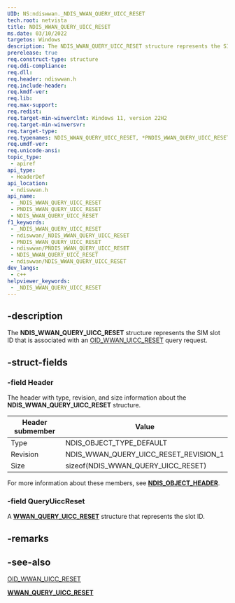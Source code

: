 ```yaml
---
UID: NS:ndiswwan._NDIS_WWAN_QUERY_UICC_RESET
tech.root: netvista
title: NDIS_WWAN_QUERY_UICC_RESET
ms.date: 03/10/2022
targetos: Windows
description: The NDIS_WWAN_QUERY_UICC_RESET structure represents the SIM slot ID that is associated with an OID_WWAN_UICC_RESET query request.
prerelease: true
req.construct-type: structure
req.ddi-compliance: 
req.dll: 
req.header: ndiswwan.h
req.include-header: 
req.kmdf-ver: 
req.lib: 
req.max-support: 
req.redist: 
req.target-min-winverclnt: Windows 11, version 22H2 
req.target-min-winversvr: 
req.target-type: 
req.typenames: NDIS_WWAN_QUERY_UICC_RESET, *PNDIS_WWAN_QUERY_UICC_RESET
req.umdf-ver: 
req.unicode-ansi: 
topic_type:
 - apiref
api_type:
 - HeaderDef
api_location:
 - ndiswwan.h
api_name:
 - _NDIS_WWAN_QUERY_UICC_RESET
 - PNDIS_WWAN_QUERY_UICC_RESET
 - NDIS_WWAN_QUERY_UICC_RESET
f1_keywords:
 - _NDIS_WWAN_QUERY_UICC_RESET
 - ndiswwan/_NDIS_WWAN_QUERY_UICC_RESET
 - PNDIS_WWAN_QUERY_UICC_RESET
 - ndiswwan/PNDIS_WWAN_QUERY_UICC_RESET
 - NDIS_WWAN_QUERY_UICC_RESET
 - ndiswwan/NDIS_WWAN_QUERY_UICC_RESET
dev_langs:
 - c++
helpviewer_keywords:
 - _NDIS_WWAN_QUERY_UICC_RESET
---
```


## -description

The **NDIS_WWAN_QUERY_UICC_RESET** structure represents the SIM slot ID that is associated with an [OID_WWAN_UICC_RESET](/windows-hardware/drivers/network/oid-wwan-uicc-reset) query request.

## -struct-fields

### -field Header

The header with type, revision, and size information about the **NDIS_WWAN_QUERY_UICC_RESET** structure. 

|Header submember|Value|
|---|---|
|Type|NDIS_OBJECT_TYPE_DEFAULT|
|Revision|NDIS_WWAN_QUERY_UICC_RESET_REVISION_1|
|Size|sizeof(NDIS_WWAN_QUERY_UICC_RESET)|

For more information about these members, see [**NDIS_OBJECT_HEADER**](../objectheader/ns-objectheader-ndis_object_header.md).

### -field QueryUiccReset

A [**WWAN_QUERY_UICC_RESET**](../wwan/ns-wwan-wwan_query_uicc_reset.md) structure that represents the slot ID.

## -remarks

## -see-also

[OID_WWAN_UICC_RESET](/windows-hardware/drivers/network/oid-wwan-uicc-reset)

[**WWAN_QUERY_UICC_RESET**](../wwan/ns-wwan-wwan_query_uicc_reset.md)